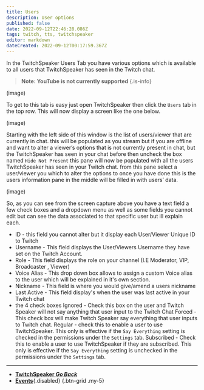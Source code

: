 ```yaml
---
title: Users
description: User options
published: false
date: 2022-09-12T22:46:28.086Z
tags: twitch, tts, twitchspeaker
editor: markdown
dateCreated: 2022-09-12T00:17:59.367Z
---
```


In the TwitchSpeaker Users Tab you have various options which is available to all users that TwitchSpeaker has seen in the Twitch chat. 
>**Note: YouTube is not currently supported** 
{.is-info}


(image)

To get to this tab is easy just open TwitchSpeaker then click the `Users` tab in the top row. This will now display a screen like the one below.

(image) 

Starting with the left side of this window is the list of users/viewer that are currently in chat. this will be populated as you stream but if you are offline and want to alter a viewer’s options that is not currently present in chat, but the TwitchSpeaker has seen in your chat before then uncheck the box named `Hide Not Present` this pane will now be populated with all the users TwitchSpeaker has seen in your Twitch chat. from this pane select a user/viewer you which to alter the options to once you have done this is the users information pane in the middle will be filled in with users’ data. 

(image)

So, as you can see from the screen capture above you have a text field a few check boxes and a dropdown menu as well as some fields you cannot edit but can see the data associated to that specific user but ill explain each. 

- ID - this field you cannot alter but it display each User/Viewer Unique ID to Twitch
- Username - This field displays the User/Viewers Username they have set on the Twitch Account.
- Role - This field displays the role on your channel (I.E Moderator, VIP, Broadcaster , Viewer)
- Voice Alias - This drop down box allows to assign a custom Voice alias to the user which will be explained in it's own section.
- Nickname - This field is where you would give/amend a users nickname 
- Last Active - This field display's when the user was last active in your Twitch chat
- the 4 check boxes
			Ignored - Check this box on the user and  Twitch Speaker will not say anything that user input to the Twitch Chat
      Forced - This check box will make Twitch Speaker say everything that user inputs to Twitch 	chat.
      Regular - check this to enable a user to use TwitchSpeaker. This only is effective if the `Say Everything` setting is checked in the permissions under the `Settings` tab.
      Subscribed -  Check this to enable a user to use TwitchSpeaker if they are subscribed. This only is effective if the `Say Everything` setting is unchecked in the permissions under the `Settings` tab.
      





***

- [<i class="mdi mdi-chevron-left"></i>**TwitchSpeaker *Go Back***](/en/TwitchSpeaker)
- [<i class="mdi mdi-clock mdi-flip-h text--twitch"></i>**Events**](/en/TwitchSpeaker/Tabs/Events){.disabled}
{.btn-grid .my-5}